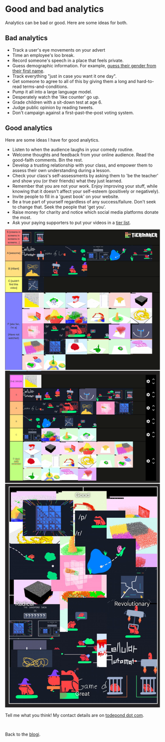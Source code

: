 # Good and bad analytics

Analytics can be bad or good. Here are some ideas for both.

## Bad analytics

- Track a user's eye movements on your advert 
- Time an employee's loo break.
- Record someone's speech in a place that feels private.
- Guess demographic information. For example, [guess their gender from their first name](https://youtu.be/suv76aL0NrA?si=d86kL8LrsWFhr-Ch).
- Track everything "just in case you want it one day".
- Get someone to agree to all of this by giving them a long and hard-to-read terms-and-conditions.
- Pump it all into a large language model.
- Desperately watch the 'like counter' go up.
- Grade children with a sit-down test at age 6.
- Judge public opinion by reading tweets.
- Don't campaign against a first-past-the-post voting system.

## Good analytics

Here are some ideas I have for good analytics.

- Listen to when the audience laughs in your comedy routine.
- Welcome thoughts and feedback from your online audience. Read the good-faith comments. Bin the rest.
- Develop a trusting relationship with your class, and empower them to assess their own understanding during a lesson.
- Check your class's self-assessments by asking them to 'be the teacher' and show you (or their friends) what they just learned.
- Remember that you are not your work. Enjoy improving your stuff, while knowing that it doesn't affect your self-esteem (positively or negatively).
- Invite people to fill in a 'guest book' on your website.
- Be a true part of yourself regardless of any success/failure. Don't seek to change that. Seek the people that 'get you'.
- Raise money for charity and notice which social media platforms donate the most.
- Ask your paying supporters to put your videos in a [tier list](https://tiermaker.com/create/sandpond-saga-episodes-16352180).

![Tier list](1.png)
![Tier list](2.png)
![Tier list](3.png)

Tell me what you think! My contact details are on [todepond dot com](/).

<br>

Back to the [blogi](/wikiblogarden).

